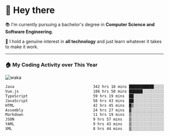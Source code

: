 # 🤖 Hey there

📚 I'm currently pursuing a bachelor's degree in **Computer Science and Software Engineering**.

🚀 I hold a genuine interest in **all technology** and just learn whatever it takes to make it work. 

---

### 🏠 My Coding Activity over This Year

![waka](https://wakatime.com/share/@9e458da8-a03c-4213-8e4b-1218d92d8f20/fb6cf146-3e76-4c0e-b99c-52117daccc34.svg)

<!--START_SECTION:waka-->

```txt
Java                                   342 hrs 18 mins ███████████░░░░░░░░░░░░░░   43.80 %
Vue.js                                 188 hrs 50 mins ██████░░░░░░░░░░░░░░░░░░░   24.16 %
TypeScript                             59 hrs 19 mins  ██░░░░░░░░░░░░░░░░░░░░░░░   07.59 %
JavaScript                             58 hrs 43 mins  ██░░░░░░░░░░░░░░░░░░░░░░░   07.51 %
HTML                                   42 hrs 45 mins  █▒░░░░░░░░░░░░░░░░░░░░░░░   05.47 %
Assembly                               24 hrs 27 mins  ▓░░░░░░░░░░░░░░░░░░░░░░░░   03.13 %
Markdown                               11 hrs 19 mins  ▒░░░░░░░░░░░░░░░░░░░░░░░░   01.45 %
JSON                                   9 hrs 57 mins   ▒░░░░░░░░░░░░░░░░░░░░░░░░   01.28 %
YAML                                   9 hrs 43 mins   ▒░░░░░░░░░░░░░░░░░░░░░░░░   01.24 %
XML                                    8 hrs 44 mins   ▒░░░░░░░░░░░░░░░░░░░░░░░░   01.12 %
```

<!--END_SECTION:waka-->